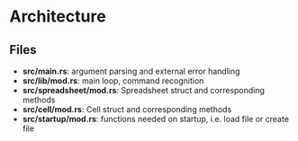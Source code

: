 # Architecture

## Files
- **src/main.rs**: argument parsing and external error handling
- **src/lib/mod.rs**: main loop, command recognition
- **src/spreadsheet/mod.rs**: Spreadsheet struct and corresponding methods
- **src/cell/mod.rs**: Cell struct and corresponding methods
- **src/startup/mod.rs**: functions needed on startup, i.e. load file or create file
